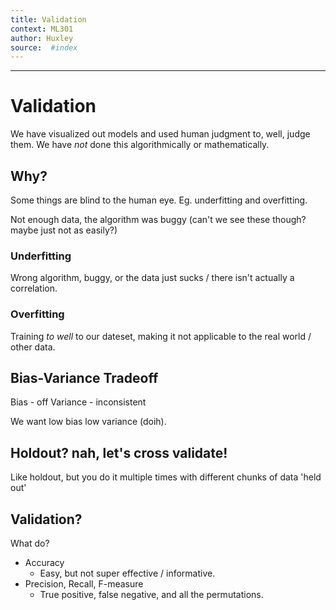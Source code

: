 ```yaml
---
title: Validation 
context: ML301
author: Huxley
source:  #index
---
```


---


# Validation

We have visualized out models and used human judgment to, well, judge them. We have *not* done this algorithmically or mathematically. 


## Why?

Some things are blind to the human eye. Eg. underfitting and overfitting. 

Not enough data, the algorithm was buggy (can't we see these though? maybe just not as easily?)

### Underfitting

Wrong algorithm, buggy, or the data just sucks / there isn't actually a correlation. 


### Overfitting

Training *to well* to our dateset, making it not applicable to the real world / other data. 



## Bias-Variance Tradeoff

Bias - off
Variance - inconsistent

We want low bias low variance (doih).


## Holdout? nah, let's cross validate! 

Like holdout, but you do it multiple times with different chunks of data 'held out' 

## Validation? 

What do? 
- Accuracy
	- Easy, but not super effective / informative. 
- Precision, Recall, F-measure
	- True positive, false negative, and all the permutations. 






















